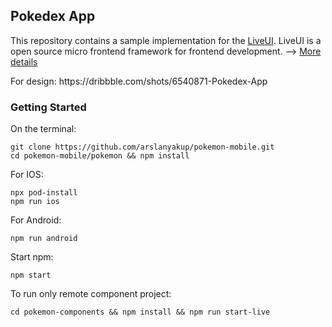 ## Pokedex App

<p>This repository contains a sample implementation for the <a href="https://github.com/composiv/liveui">LiveUI</a>. LiveUI is a open source micro frontend framework for frontend development. --> <a href="https://liveui.composiv.ai/">More details</a> </p>
<p>For design: https://dribbble.com/shots/6540871-Pokedex-App</p>

<h3>Getting Started</h3>

<p>On the terminal:</p>

```command
git clone https://github.com/arslanyakup/pokemon-mobile.git
cd pokemon-mobile/pokemon && npm install

```

For IOS:
```command
npx pod-install
npm run ios
````

For Android:
```command
npm run android
```

Start npm:
```command
npm start
```

<p>To run only remote component project:</p>

```command
cd pokemon-components && npm install && npm run start-live
```
